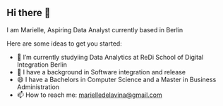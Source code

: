 ## Hi there 👋

I am Marielle, Aspiring Data Analyst currently based in Berlin

Here are some ideas to get you started:

- 🔭 I’m currently studyiing Data Analytics at ReDi School of Digital Integration Berlin
- 🌱 I have a background in Software integration and release
- 😄 I have a Bachelors in Computer Science and a Master in Business Administration
-  📫 How to reach me: marielledelavina@gmail.com
